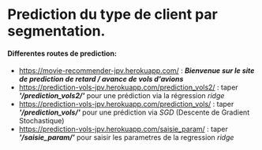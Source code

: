 # Prediction du type de client par segmentation.

#### Differentes routes de prediction:
* https://movie-recommender-jpv.herokuapp.com/ : ***Bienvenue sur le site de prediction  de retard / avance de vols d'avions*** 
* https://prediction-vols-jpv.herokuapp.com/prediction_vols2/ : taper ***'/prediction_vols2/'*** pour une prédiction via la régression *ridge*
* https://prediction-vols-jpv.herokuapp.com/prediction_vols/ : taper ***'/prediction_vols/'*** pour une prédiction via *SGD* (Descente de Gradient Stochastique)
* https://prediction-vols-jpv.herokuapp.com/saisie_param/ : taper ***'/saisie_param/'*** pour saisir les parametres de la regression *ridge*


